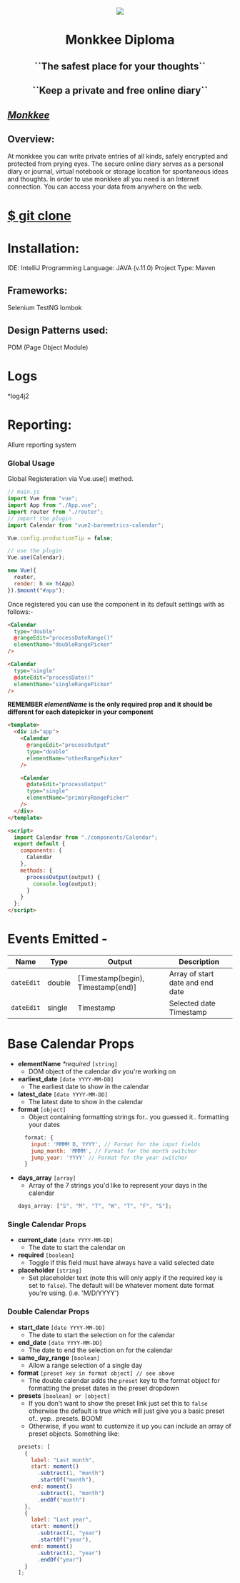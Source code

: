 <h1 align="center"><img src="https://my.monkkee.com/assets/logo-f0892a4a253a67a010b482174e0e4a9f3d95eccc89e4c73422f09d6168df6b6b.png"></h1>
<h1 align="center">Monkkee Diploma</h1>

<h2 align="center">``The safest place for your thoughts``</h2>
<h2 align="center">``Keep a private and free online diary``</h2>
 
*[Monkkee](https://my.monkkee.com/#/)*
---

<h2 align="left">Overview:</h2>
At monkkee you can write private entries of all kinds, safely encrypted and protected from prying eyes. The secure online diary serves as a personal diary or journal, virtual notebook or storage location for spontaneous ideas and thoughts. In order to use monkkee all you need is an Internet connection. You can access your data from anywhere on the web.

# [$ git clone](https://github.com/Kuznikit/MonkkeeDiploma.git)

# Installation:
IDE: IntelliJ
Programming Language: JAVA (v.11.0)
Project Type: Maven
## Frameworks:
Selenium
TestNG
lombok
## Design Patterns used:
POM (Page Object Module)
# Logs
*log4j2
# Reporting:
Allure reporting system
### Global Usage

Global Registeration via Vue.use() method.

```js
// main.js
import Vue from "vue";
import App from "./App.vue";
import router from "./router";
// import the plugin
import Calendar from "vue2-baremetrics-calendar";

Vue.config.productionTip = false;

// use the plugin
Vue.use(Calendar);

new Vue({
  router,
  render: h => h(App)
}).$mount("#app");
```

Once registered you can use the component in its default settings with as follows:-

```html
<Calendar
  type="double"
  @rangeEdit="processDateRange()"
  elementName="doubleRangePicker"
/>

<Calendar
  type="single"
  @dateEdit="processDate()"
  elementName="singleRangePicker"
/>
```

**REMEMBER _elementName_ is the only required prop and it should be different for each datepicker in your component**

```html
<template>
  <div id="app">
    <Calendar
      @rangeEdit="processOutput"
      type="double"
      elementName="otherRangePicker"
    />

    <Calendar
      @dateEdit="processOutput"
      type="single"
      elementName="primaryRangePicker"
    />
  </div>
</template>

<script>
  import Calendar from "./components/Calendar";
  export default {
    components: {
      Calendar
    },
    methods: {
      processOutput(output) {
        console.log(output);
      }
    }
  };
</script>
```

# Events Emitted -

| Name       | Type   | Output                             | Description                      |
| ---------- | ------ | ---------------------------------- | -------------------------------- |
| `dateEdit` | double | [Timestamp(begin), Timestamp(end)] | Array of start date and end date |
| `dateEdit` | single | Timestamp                          | Selected date Timestamp          |

# Base Calendar Props

- **elementName** _\*required_ `[string]`
    - DOM object of the calendar div you're working on
- **earliest_date** `[date YYYY-MM-DD]`
    - The earliest date to show in the calendar
- **latest_date** `[date YYYY-MM-DD]`
    - The latest date to show in the calendar
- **format** `[object]`
    - Object containing formatting strings for.. you guessed it.. formatting your dates
  ```js
    format: {
      input: 'MMMM D, YYYY', // Format for the input fields
      jump_month: 'MMMM', // Format for the month switcher
      jump_year: 'YYYY' // Format for the year switcher
    }
  ```
- **days_array** `[array]`
    - Array of the 7 strings you'd like to represent your days in the calendar
  ```js
  days_array: ["S", "M", "T", "W", "T", "F", "S"];
  ```

### Single Calendar Props

- **current_date** `[date YYYY-MM-DD]`
    - The date to start the calendar on
- **required** `[boolean]`
    - Toggle if this field must have always have a valid selected date
- **placeholder** `[string]`
    - Set placeholder text (note this will only apply if the required key is set to `false`). The default will be whatever moment date format you're using. (i.e. 'M/D/YYYY')

### Double Calendar Props

- **start_date** `[date YYYY-MM-DD]`
    - The date to start the selection on for the calendar
- **end_date** `[date YYYY-MM-DD]`
    - The date to end the selection on for the calendar
- **same_day_range** `[boolean]`
    - Allow a range selection of a single day
- **format** `[preset key in format object] // see above`
    - The double calendar adds the `preset` key to the format object for formatting the preset dates in the preset dropdown
- **presets** `[boolean] or [object]`
    - If you don't want to show the preset link just set this to `false` otherwise the default is true which will just give you a basic preset of.. yep.. presets. BOOM!
    - Otherwise, if you want to customize it up you can include an array of preset objects. Something like:
  ```js
  presets: [
    {
      label: "Last month",
      start: moment()
        .subtract(1, "month")
        .startOf("month"),
      end: moment()
        .subtract(1, "month")
        .endOf("month")
    },
    {
      label: "Last year",
      start: moment()
        .subtract(1, "year")
        .startOf("year"),
      end: moment()
        .subtract(1, "year")
        .endOf("year")
    }
  ];
  ```
